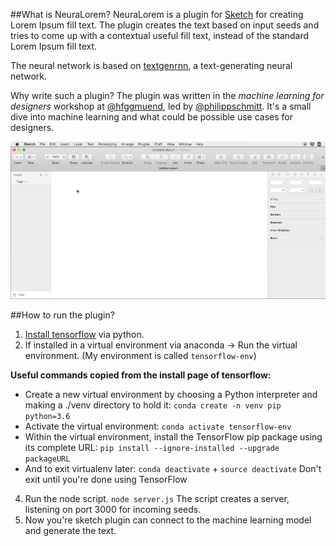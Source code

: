 ##What is NeuraLorem?
NeuraLorem is a plugin for [Sketch](https://www.sketchapp.com/) for creating Lorem Ipsum fill text.
The plugin creates the text based on input seeds and tries to come up with a contextual useful fill text, instead of the standard Lorem Ipsum fill text.

The neural network is based on [textgenrnn](https://github.com/minimaxir/textgenrnn), a text-generating neural network.

Why write such a plugin?
The plugin was written in the *machine learning for designers* workshop at [@hfggmuend](https://www.hfg-gmuend.de/), led by [@philippschmitt](https://philippschmitt.com/). It's a small dive into machine learning and what could be possible use cases for designers.

![Neuralorem in Action](Resources/Neuraloreminaction.gif)

##How to run the plugin?

1. [Install tensorflow](https://www.tensorflow.org/install) via python.
2. If installed in a virtual environment via anaconda -> Run the virtual environment. (My environment is called `tensorflow-env`)

**Useful commands copied from the install page of tensorflow:**

*  Create a new virtual environment by choosing a Python interpreter and making a ./venv directory to hold it: `conda create -n venv pip python=3.6`
*	Activate the virtual environment: `conda activate tensorflow-env `
*	Within the virtual environment, install the TensorFlow pip package using its complete URL:	`pip install --ignore-installed --upgrade packageURL`
* 	And to exit virtualenv later: `conda deactivate` + `source deactivate`
Don't exit until you're done using TensorFlow

4. Run the node script. `node server.js`
	The script creates a server, listening on port 3000 for incoming seeds.
5. Now you're sketch plugin can connect to the machine learning model and generate the text.